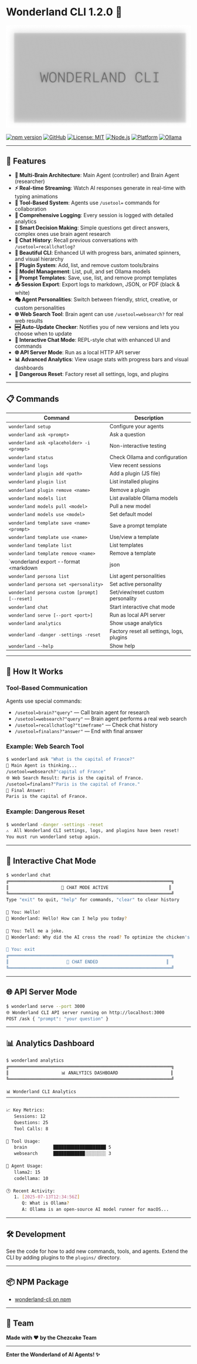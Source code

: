 # Wonderland CLI 1.2.0 🧠

![Wonderland CLI Thumbnail](https://github.com/cheesecakeproject/wonderland-cli/blob/beta/images/thumbnail.png)

[![npm version](https://img.shields.io/npm/v/wonderland-cli)](https://www.npmjs.com/package/wonderland-cli)
[![GitHub](https://img.shields.io/badge/github-repo-blue?logo=github)](https://github.com/cheesecakeproject/wonderland-cli/tree/main)
[![License: MIT](https://img.shields.io/badge/License-MIT-green.svg)](LICENSE)
[![Node.js](https://img.shields.io/badge/node.js-%3E%3D16.0.0-brightgreen.svg)](https://nodejs.org/)
[![Platform](https://img.shields.io/badge/platform-macOS-lightgrey.svg)](https://www.apple.com/macos/)
[![Ollama](https://img.shields.io/badge/ollama-required-orange.svg)](https://ollama.ai/)

---

## 🌟 Features

- **🧠 Multi-Brain Architecture**: Main Agent (controller) and Brain Agent (researcher)
- **⚡ Real-time Streaming**: Watch AI responses generate in real-time with typing animations
- **🔧 Tool-Based System**: Agents use `/usetool=` commands for collaboration
- **📝 Comprehensive Logging**: Every session is logged with detailed analytics
- **🎯 Smart Decision Making**: Simple questions get direct answers, complex ones use brain agent research
- **💾 Chat History**: Recall previous conversations with `/usetool=recallchatlog?`
- **🎨 Beautiful CLI**: Enhanced UI with progress bars, animated spinners, and visual hierarchy
- **🔌 Plugin System**: Add, list, and remove custom tools/brains
- **🧩 Model Management**: List, pull, and set Ollama models
- **📝 Prompt Templates**: Save, use, list, and remove prompt templates
- **📤 Session Export**: Export logs to markdown, JSON, or PDF (black & white)
- **🎭 Agent Personalities**: Switch between friendly, strict, creative, or custom personalities
- **🌐 Web Search Tool**: Brain agent can use `/usetool=websearch?` for real web results
- **🆕 Auto-Update Checker**: Notifies you of new versions and lets you choose when to update
- **💬 Interactive Chat Mode**: REPL-style chat with enhanced UI and commands
- **🌐 API Server Mode**: Run as a local HTTP API server
- **📊 Advanced Analytics**: View usage stats with progress bars and visual dashboards
- **🛑 Dangerous Reset**: Factory reset all settings, logs, and plugins

---

## 📋 Commands

| Command | Description |
|---------|-------------|
| `wonderland setup` | Configure your agents |
| `wonderland ask <prompt>` | Ask a question |
| `wonderland ask <placeholder> -i <prompt>` | Non-interactive testing |
| `wonderland status` | Check Ollama and configuration |
| `wonderland logs` | View recent sessions |
| `wonderland plugin add <path>` | Add a plugin (JS file) |
| `wonderland plugin list` | List installed plugins |
| `wonderland plugin remove <name>` | Remove a plugin |
| `wonderland models list` | List available Ollama models |
| `wonderland models pull <model>` | Pull a new model |
| `wonderland models use <model>` | Set default model |
| `wonderland template save <name> <prompt>` | Save a prompt template |
| `wonderland template use <name>` | Use/view a template |
| `wonderland template list` | List templates |
| `wonderland template remove <name>` | Remove a template |
| `wonderland export --format <markdown|json|pdf> [--output <file>]` | Export session log |
| `wonderland persona list` | List agent personalities |
| `wonderland persona set <personality>` | Set active personality |
| `wonderland persona custom [prompt] [--reset]` | Set/view/reset custom personality |
| `wonderland chat` | Start interactive chat mode |
| `wonderland serve [--port <port>]` | Run as local API server |
| `wonderland analytics` | Show usage analytics |
| `wonderland -danger -settings -reset` | Factory reset all settings, logs, plugins |
| `wonderland --help` | Show help |

---

## 🧠 How It Works

### Tool-Based Communication

Agents use special commands:
- `/usetool=brain?"query"` — Call brain agent for research
- `/usetool=websearch?"query"` — Brain agent performs a real web search
- `/usetool=recallchatlog?"timeframe"` — Check chat history
- `/usetool=finalans?"answer"` — End with final answer

### Example: Web Search Tool
```bash
$ wonderland ask "What is the capital of France?"
🧠 Main Agent is thinking...
/usetool=websearch?"capital of France"
🌐 Web Search Result: Paris is the capital of France.
/usetool=finalans?"Paris is the capital of France."
🎯 Final Answer:
Paris is the capital of France.
```

### Example: Dangerous Reset
```bash
$ wonderland -danger -settings -reset
⚠️  All Wonderland CLI settings, logs, and plugins have been reset!
You must run wonderland setup again.
```

---

## 💬 Interactive Chat Mode
```bash
$ wonderland chat
╔══════════════════════════════════════════════════════════════╗
║                    💬 CHAT MODE ACTIVE                       ║
╚══════════════════════════════════════════════════════════════╝
Type "exit" to quit, "help" for commands, "clear" to clear history

💭 You: Hello!
🧠 Wonderland: Hello! How can I help you today?

💭 You: Tell me a joke.
🧠 Wonderland: Why did the AI cross the road? To optimize the chicken's path!

💭 You: exit
╔══════════════════════════════════════════════════════════════╗
║                      👋 CHAT ENDED                          ║
╚══════════════════════════════════════════════════════════════╝
```

---

## 🌐 API Server Mode
```bash
$ wonderland serve --port 3000
🌐 Wonderland CLI API server running on http://localhost:3000
POST /ask { "prompt": "your question" }
```

---

## 📊 Analytics Dashboard
```bash
$ wonderland analytics
╔══════════════════════════════════════════════════════════════╗
║                    📊 ANALYTICS DASHBOARD                    ║
╚══════════════════════════════════════════════════════════════╝

📊 Wonderland CLI Analytics
──────────────────────────────────────────────────────────────────

📈 Key Metrics:
   Sessions: 12
   Questions: 25
   Tool Calls: 8

🔧 Tool Usage:
   brain          ████████████████████ 5
   websearch      ████████████░░░░░░░░ 3

🤖 Agent Usage:
   llama2: 15
   codellama: 10

🕒 Recent Activity:
   1. [2025-07-13T12:34:56Z]
      Q: What is Ollama?
      A: Ollama is an open-source AI model runner for macOS...
```

---

## 🛠️ Development

See the code for how to add new commands, tools, and agents. Extend the CLI by adding plugins to the `plugins/` directory.

---

## 📦 NPM Package

- [wonderland-cli on npm](https://www.npmjs.com/package/wonderland-cli)

---

## 👥 Team

**Made with ❤️ by the Chezcake Team**

---

**Enter the Wonderland of AI Agents! ✨** 